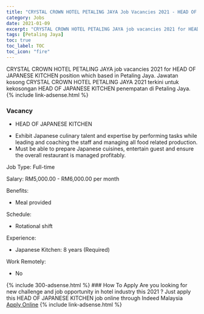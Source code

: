 ```yaml
---
title: "CRYSTAL CROWN HOTEL PETALING JAYA Job Vacancies 2021 - HEAD OF JAPANESE KITCHEN" 
category: Jobs 
date: 2021-01-09 
excerpt: "CRYSTAL CROWN HOTEL PETALING JAYA job vacancies 2021 for HEAD OF JAPANESE KITCHEN position which based in Petaling Jaya. Jawatan kosong CRYSTAL CROWN HOTEL PETALING JAYA 2021 terkini untuk kekosongan HEAD OF JAPANESE KITCHEN penempatan di Petaling Jaya" 
tags: [Petaling Jaya] 
toc: true 
toc_label: TOC 
toc_icon: "fire" 
--- 
```


CRYSTAL CROWN HOTEL PETALING JAYA job vacancies 2021 for HEAD OF JAPANESE KITCHEN position which based in Petaling Jaya. Jawatan kosong CRYSTAL CROWN HOTEL PETALING JAYA 2021 terkini untuk kekosongan HEAD OF JAPANESE KITCHEN penempatan di Petaling Jaya. 
{% include link-adsense.html %} 
### Vacancy 
- HEAD OF JAPANESE KITCHEN 
<div><ul><li>Exhibit Japanese culinary talent and expertise by performing tasks while leading and coaching the staff and managing all food related production.</li><li>Must be able to prepare Japanese cuisines, entertain guest and ensure the overall restaurant is managed profitably.</li></ul><p>Job Type: Full-time</p><p>Salary: RM5,000.00 - RM6,000.00 per month</p><p>Benefits:</p><ul><li>Meal provided</li></ul><p>Schedule:</p><ul><li>Rotational shift</li></ul><p>Experience:</p><ul><li>Japanese Kitchen: 8 years (Required)</li></ul><p>Work Remotely:</p><ul><li>No</li></ul></div> 
{% include 300-adsense.html %} 
### How To Apply 
Are you looking for new challenge and job opportunity in hotel industry this 2021 ?
Just apply this HEAD OF JAPANESE KITCHEN job online through Indeed Malaysia 
<a href="https://malaysia.indeed.com/viewjob?jk=9dec2875e135e45e" class="btn btn--info" target="_blank" rel="nofollow noopenner">Apply Online</a> 
{% include link-adsense.html %} 